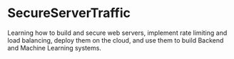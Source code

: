 # SecureServerTraffic

Learning how to build and secure web servers, implement rate limiting and load balancing, deploy them on the cloud, and use them to build Backend and Machine Learning systems.
